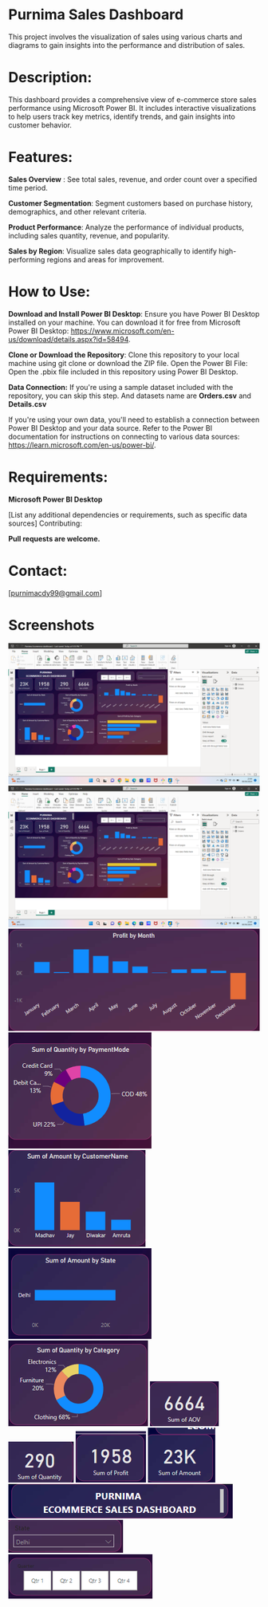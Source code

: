 # Purnima Sales Dashboard

This project involves the visualization of sales using various charts and diagrams to gain insights into the performance and distribution of sales.

# Description: 
This dashboard provides a comprehensive view of e-commerce store sales performance using Microsoft Power BI. It includes interactive visualizations to help users track key metrics, identify trends, and gain insights into customer behavior.

# Features:

**Sales Overview** : See total sales, revenue, and order count over a specified time period.

**Customer Segmentation**: Segment customers based on purchase history, demographics, and other relevant criteria.

**Product Performance**: Analyze the performance of individual products, including sales quantity, revenue, and popularity.

**Sales by Region**: Visualize sales data geographically to identify high-performing regions and areas for improvement.

# How to Use:

**Download and Install Power BI Desktop**: Ensure you have Power BI Desktop installed on your machine. You can download it for free from Microsoft Power BI Desktop: https://www.microsoft.com/en-us/download/details.aspx?id=58494.

**Clone or Download the Repository**: Clone this repository to your local machine using git clone or download the ZIP file.
Open the Power BI File: Open the .pbix file included in this repository using Power BI Desktop.

**Data Connection:**
If you're using a sample dataset included with the repository, you can skip this step. And datasets name are **Orders.csv** and **Details.csv** 

If you're using your own data, you'll need to establish a connection between Power BI Desktop and your data source. Refer to the Power BI documentation for instructions on connecting to various data sources: https://learn.microsoft.com/en-us/power-bi/.
# Requirements:

**Microsoft Power BI Desktop**

[List any additional dependencies or requirements, such as specific data sources]
Contributing:

**Pull requests are welcome.**

# Contact:

[purnimacdy99@gmail.com]

# Screenshots

![Screenshot of overall dashboard](screenshot/Screenshot%202024-04-09%20214408.png)
![Overall Dashboard](screenshot/Screenshot%202024-04-09%20214408.png)
![Profit By Month](screenshot/Screenshot%202024-04-09%20214446.png)
![Sum of Quantity by PaymentMode](screenshot/Screenshot%202024-04-09%20214504.png)
![Sum of Amount by CustomerName](screenshot/Screenshot%202024-04-09%20214535.png)
![Sum of Amount by State](screenshot/Screenshot%202024-04-09%20214544.png)
![Sum of Quantity by Category](screenshot/Screenshot%202024-04-09%20214554.png)
![Sum of AOV](screenshot/Screenshot%202024-04-09%20214606.png)
![Sum of Quantity](screenshot/Screenshot%202024-04-09%20214617.png)
![Sum of Profit](screenshot/Screenshot%202024-04-09%20214635.png)
![Sum of Amount](screenshot/Screenshot%202024-04-09%20214646.png)
![Title](screenshot/Screenshot%202024-04-09%20214657.png)
![States Filter](screenshot/Screenshot%202024-04-09%20214839.png)
![Quaters](screenshot/Screenshot%202024-04-09%20214853.png)





